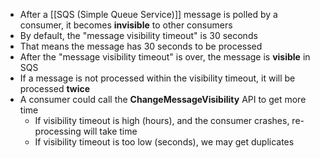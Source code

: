 - After a [[SQS (Simple Queue Service)]] message is polled by a consumer, it becomes __invisible__ to other consumers
- By default, the "message visibility timeout" is 30 seconds
- That means the message has 30 seconds to be processed
- After the "message visibility timeout" is over, the message is __visible__ in SQS
- If a message is not processed within the visibility timeout, it will be processed __twice__
- A consumer could call the __ChangeMessageVisibility__ API to get more time
	- If visibility timeout is high (hours), and the consumer crashes, re-processing will take time
	- If visibility timeout is too low (seconds), we may get duplicates